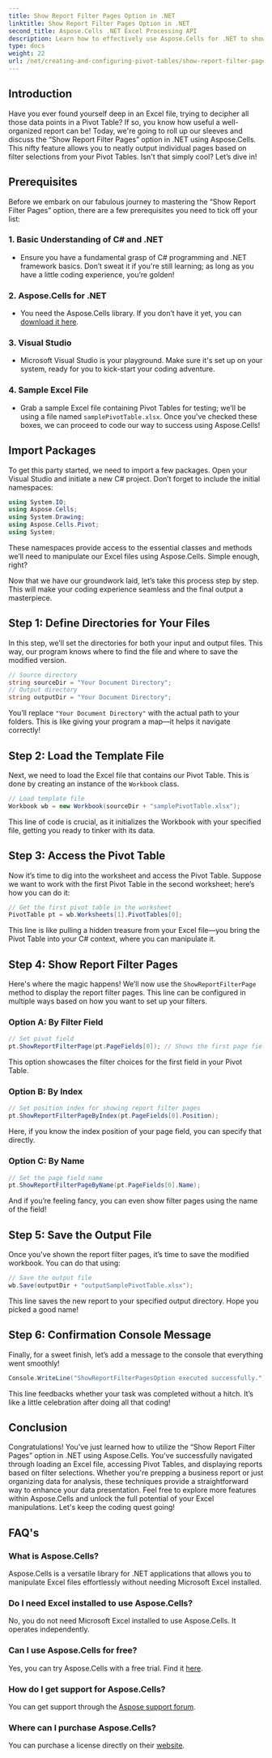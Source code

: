 ```yaml
---
title: Show Report Filter Pages Option in .NET
linktitle: Show Report Filter Pages Option in .NET
second_title: Aspose.Cells .NET Excel Processing API
description: Learn how to effectively use Aspose.Cells for .NET to show report filter pages in Pivot Tables. Step-by-step guide with complete code examples.
type: docs
weight: 22
url: /net/creating-and-configuring-pivot-tables/show-report-filter-pages-option/
---
```

## Introduction
Have you ever found yourself deep in an Excel file, trying to decipher all those data points in a Pivot Table? If so, you know how useful a well-organized report can be! Today, we're going to roll up our sleeves and discuss the “Show Report Filter Pages” option in .NET using Aspose.Cells. This nifty feature allows you to neatly output individual pages based on filter selections from your Pivot Tables. Isn't that simply cool? Let’s dive in!
## Prerequisites
Before we embark on our fabulous journey to mastering the “Show Report Filter Pages” option, there are a few prerequisites you need to tick off your list:
### 1. Basic Understanding of C# and .NET
- Ensure you have a fundamental grasp of C# programming and .NET framework basics. Don’t sweat it if you're still learning; as long as you have a little coding experience, you’re golden!
### 2. Aspose.Cells for .NET
- You need the Aspose.Cells library. If you don’t have it yet, you can [download it here](https://releases.aspose.com/cells/net/).
### 3. Visual Studio
- Microsoft Visual Studio is your playground. Make sure it's set up on your system, ready for you to kick-start your coding adventure.
### 4. Sample Excel File
- Grab a sample Excel file containing Pivot Tables for testing; we’ll be using a file named `samplePivotTable.xlsx`.
Once you've checked these boxes, we can proceed to code our way to success using Aspose.Cells!
## Import Packages
To get this party started, we need to import a few packages. Open your Visual Studio and initiate a new C# project. Don’t forget to include the initial namespaces:
```csharp
using System.IO;
using Aspose.Cells;
using System.Drawing;
using Aspose.Cells.Pivot;
using System;
```
These namespaces provide access to the essential classes and methods we’ll need to manipulate our Excel files using Aspose.Cells. Simple enough, right?

Now that we have our groundwork laid, let’s take this process step by step. This will make your coding experience seamless and the final output a masterpiece.
## Step 1: Define Directories for Your Files
In this step, we’ll set the directories for both your input and output files. This way, our program knows where to find the file and where to save the modified version.
```csharp
// Source directory
string sourceDir = "Your Document Directory";
// Output directory
string outputDir = "Your Document Directory";
```
You’ll replace `"Your Document Directory"` with the actual path to your folders. This is like giving your program a map—it helps it navigate correctly!
## Step 2: Load the Template File
Next, we need to load the Excel file that contains our Pivot Table. This is done by creating an instance of the `Workbook` class.
```csharp
// Load template file
Workbook wb = new Workbook(sourceDir + "samplePivotTable.xlsx");
```
This line of code is crucial, as it initializes the Workbook with your specified file, getting you ready to tinker with its data.
## Step 3: Access the Pivot Table
Now it’s time to dig into the worksheet and access the Pivot Table. Suppose we want to work with the first Pivot Table in the second worksheet; here’s how you can do it:
```csharp
// Get the first pivot table in the worksheet
PivotTable pt = wb.Worksheets[1].PivotTables[0];
```
This line is like pulling a hidden treasure from your Excel file—you bring the Pivot Table into your C# context, where you can manipulate it.
## Step 4: Show Report Filter Pages
Here's where the magic happens! We’ll now use the `ShowReportFilterPage` method to display the report filter pages. This line can be configured in multiple ways based on how you want to set up your filters.
### Option A: By Filter Field
```csharp
// Set pivot field
pt.ShowReportFilterPage(pt.PageFields[0]); // Shows the first page field
```
This option showcases the filter choices for the first field in your Pivot Table.
### Option B: By Index
```csharp
// Set position index for showing report filter pages
pt.ShowReportFilterPageByIndex(pt.PageFields[0].Position);
```
Here, if you know the index position of your page field, you can specify that directly.
### Option C: By Name
```csharp
// Set the page field name
pt.ShowReportFilterPageByName(pt.PageFields[0].Name);
```
And if you’re feeling fancy, you can even show filter pages using the name of the field! 
## Step 5: Save the Output File
Once you've shown the report filter pages, it’s time to save the modified workbook. You can do that using:
```csharp
// Save the output file
wb.Save(outputDir + "outputSamplePivotTable.xlsx");
```
This line saves the new report to your specified output directory. Hope you picked a good name!
## Step 6: Confirmation Console Message
Finally, for a sweet finish, let’s add a message to the console that everything went smoothly!
```csharp
Console.WriteLine("ShowReportFilterPagesOption executed successfully.");
```
This line feedbacks whether your task was completed without a hitch. It’s like a little celebration after doing all that coding!
## Conclusion
Congratulations! You’ve just learned how to utilize the “Show Report Filter Pages” option in .NET using Aspose.Cells. You've successfully navigated through loading an Excel file, accessing Pivot Tables, and displaying reports based on filter selections. Whether you're prepping a business report or just organizing data for analysis, these techniques provide a straightforward way to enhance your data presentation.
Feel free to explore more features within Aspose.Cells and unlock the full potential of your Excel manipulations. Let's keep the coding quest going!
## FAQ's
### What is Aspose.Cells?
Aspose.Cells is a versatile library for .NET applications that allows you to manipulate Excel files effortlessly without needing Microsoft Excel installed.
### Do I need Excel installed to use Aspose.Cells?
No, you do not need Microsoft Excel installed to use Aspose.Cells. It operates independently.
### Can I use Aspose.Cells for free?
Yes, you can try Aspose.Cells with a free trial. Find it [here](https://releases.aspose.com/).
### How do I get support for Aspose.Cells?
You can get support through the [Aspose support forum](https://forum.aspose.com/c/cells/9).
### Where can I purchase Aspose.Cells?
You can purchase a license directly on their [website](https://purchase.aspose.com/buy).
